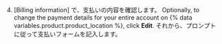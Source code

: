 4. [Billing information] で、支払いの内容を確認します。 Optionally, to change the payment details for your entire account on {% data variables.product.product_location %}, click **Edit**. それから、プロンプトに従って支払いフォームを記入します。
